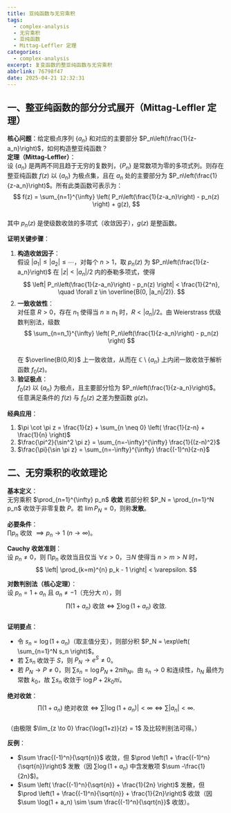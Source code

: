 ```yaml
---
title: 亚纯函数与无穷乘积
tags:
  - complex-analysis
  - 无穷乘积
  - 亚纯函数
  - Mittag-Leffler 定理
categories:
  - complex-analysis
excerpt: 复变函数的整亚纯函数与无穷乘积
abbrlink: 76798f47
date: 2025-04-21 12:32:31
---
```

## **一、整亚纯函数的部分分式展开（Mittag-Leffler 定理）**
**核心问题**：给定极点序列 $\{a_n\}$ 和对应的主要部分 $P_n\left(\frac{1}{z-a_n}\right)$，如何构造整亚纯函数？  
**定理（Mittag-Leffler）**：  
设 $\{a_n\}$ 是两两不同且趋于无穷的复数列，$\{P_n\}$ 是常数项为零的多项式列。则存在整亚纯函数 $f(z)$ 以 $\{a_n\}$ 为极点集，且在 $a_n$ 处的主要部分为 $P_n\left(\frac{1}{z-a_n}\right)$。所有此类函数可表示为：  
$$
f(z) = \sum_{n=1}^{\infty} \left( P_n\left(\frac{1}{z-a_n}\right) - p_n(z) \right) + g(z),
$$  
其中 $p_n(z)$ 是使级数收敛的多项式（收敛因子），$g(z)$ 是整函数。

**证明关键步骤**：  
1. **构造收敛因子**：  
   假设 $|a_1| \leq |a_2| \leq \cdots$，对每个 $n>1$，取 $p_n(z)$ 为 $P_n\left(\frac{1}{z-a_n}\right)$ 在 $|z| < |a_n|/2$ 内的泰勒多项式，使得  
   $$
   \left| P_n\left(\frac{1}{z-a_n}\right) - p_n(z) \right| < \frac{1}{2^n}, \quad \forall z \in \overline{B(0, |a_n|/2)}.
   $$  
2. **一致收敛性**：  
   对任意 $R>0$，存在 $n_1$ 使得当 $n \geq n_1$ 时，$R < |a_n|/2$。由 Weierstrass 优级数判别法，级数  
   $$
   \sum_{n=n_1}^{\infty} \left( P_n\left(\frac{1}{z-a_n}\right) - p_n(z) \right)
   $$  
   在 $\overline{B(0,R)}$ 上一致收敛，从而在 $\mathbb{C} \setminus \{a_n\}$ 上内闭一致收敛于解析函数 $f_0(z)$。  
3. **验证极点**：  
   $f_0(z)$ 以 $\{a_n\}$ 为极点，且主要部分恰为 $P_n\left(\frac{1}{z-a_n}\right)$。任意满足条件的 $f(z)$ 与 $f_0(z)$ 之差为整函数 $g(z)$。

**经典应用**：  
1. $\pi \cot \pi z = \frac{1}{z} + \sum_{n \neq 0} \left( \frac{1}{z-n} + \frac{1}{n} \right)$  
2. $\frac{\pi^2}{\sin^2 \pi z} = \sum_{n=-\infty}^{\infty} \frac{1}{(z-n)^2}$  
3. $\frac{\pi}{\sin \pi z} = \sum_{n=-\infty}^{\infty} \frac{(-1)^n}{z-n}$  

## **二、无穷乘积的收敛理论**
**基本定义**：  
无穷乘积 $\prod_{n=1}^{\infty} p_n$ **收敛** 若部分积 $P_N = \prod_{n=1}^N p_n$ 收敛于非零复数 $P$。若 $\lim P_N = 0$，则称**发散**。

**必要条件**：  
$\prod p_n$ 收敛 $\implies p_n \to 1 \ (n \to \infty)$。

**Cauchy 收敛准则**：  
设 $p_n \neq 0$，则 $\prod p_n$ 收敛当且仅当 $\forall \varepsilon > 0$，$\exists N$ 使得当 $n > m > N$ 时，  
$$
\left| \prod_{k=m}^{n} p_k - 1 \right| < \varepsilon.
$$

**对数判别法（核心定理）**：  
设 $p_n = 1 + a_n$ 且 $a_n \neq -1$（充分大 $n$），则  
$$
\prod (1 + a_n) \ \text{收敛} \iff \sum \log(1 + a_n) \ \text{收敛}.
$$  
**证明要点**：  
- 令 $s_n = \log(1 + a_n)$（取主值分支），则部分积 $P_N = \exp\left( \sum_{n=1}^N s_n \right)$。  
- 若 $\sum s_n$ 收敛于 $S$，则 $P_N \to e^S \neq 0$。  
- 若 $P_N \to P \neq 0$，则 $\sum s_n = \log P_N + 2\pi i h_N$。由 $s_n \to 0$ 和连续性，$h_N$ 最终为常数 $k_0$，故 $\sum s_n$ 收敛于 $\log P + 2k_0\pi i$。

**绝对收敛**：  
$$
\prod (1 + a_n) \ \text{绝对收敛} \iff \sum |\log(1 + a_n)| < \infty \iff \sum |a_n| < \infty.
$$  
（由极限 $\lim_{z \to 0} \frac{\log(1+z)}{z} = 1$ 及比较判别法可得。）

**反例**：  
- $\sum \frac{(-1)^n}{\sqrt{n}}$ 收敛，但 $\prod \left(1 + \frac{(-1)^n}{\sqrt{n}}\right)$ 发散（因 $\sum \log(1 + a_n)$ 中含发散项 $\sum -\frac{1}{2n}$)。  
- $\sum \left( \frac{(-1)^n}{\sqrt{n}} + \frac{1}{2n} \right)$ 发散，但 $\prod \left(1 + \frac{(-1)^n}{\sqrt{n}} + \frac{1}{2n}\right)$ 收敛（因 $\sum \log(1 + a_n) \sim \sum \frac{(-1)^n}{\sqrt{n}}$ 收敛）。
